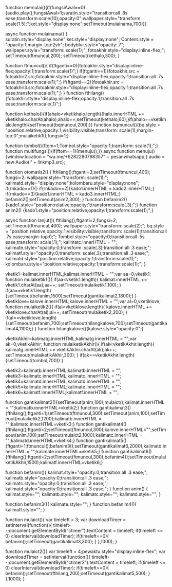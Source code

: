 function memulai(){if(fungsiAwal==0){audio.play();fungsiAwal=1;suratin.style="transition:all .8s ease;transform:scale(10);opacity:0";wallpaper.style="transform: scale(1.5);";ket.style="display:none";setTimeout(mulainama,700)}}
  
  async function mulainama() {
           suratin.style="display:none";ket.style="display:none";
           Content.style = "opacity:1;margin-top:2vh";
           bodyblur.style="opacity:.7";
           wallpaper.style="transform: scale(1);";
           fotoakhir.style="display:inline-flex;";
           setTimeout(ftmuncul,200);
           setTimeout(kethalo,500);
  }
  
  function ftmuncul(){
    if(ftganti==0){fotoakhir.style="display:inline-flex;opacity:1;transform:scale(1)";}
    if(ftganti==1){fotoakhir.src = fotoakhir2.src;fotoakhir.style="display:inline-flex;opacity:1;transition:all .7s ease;transform:scale(1);";}
    if(ftganti==2){fotoakhir.src = fotoakhir3.src;fotoakhir.style="display:inline-flex;opacity:1;transition:all .7s ease;transform:scale(1);";}
  }
  function fthilang(){fotoakhir.style="display:inline-flex;opacity:1;transition:all .7s ease;transform:scale(.1)";}
  
  function kethalo(){if(ahalo<vketikhalo.length){halo.innerHTML += vketikhalo.charAt(ahalo);ahalo++;setTimeout(kethalo,60);}if(ahalo==vketikhalo.length){setTimeout(bqmuncul,200);}}
  function bqmuncul(){bq.style = "position:relative;opacity:1;visibility:visible;transform: scale(1);margin-top:0";mulaiketik1();fungsi=1;}
  
  function tombol(){ftom=1;Tombol.style="opacity:1;transform: scale(1);";}
  function multifungsi(){if(ftom==1){menuju();}}
  async function menuju(){window.location = "wa.me/+6282280798357" + pesanwhatsapp;}
  audio = new Audio('' + linkmp3.src);
  
  function otomatis2() {
     fthilang();ftganti=3;setTimeout(ftmuncul,400);
     fungsi=2;
     wallpaper.style="transform: scale(1);";
     kalimatd.style="display:none";kolombaru.style="display:none";
     if(rnkado==1){}
     if(rnkado==2){kado1.innerHTML = kado2.innerHTML;}
     if(rnkado==3){kado1.innerHTML = kado3.innerHTML;}
     befanim2();setTimeout(anim2,300);
  } 
  function befanim2(){kado1.style="position:relative;opacity:1;transform:scale(.3);";} 
  function anim2() {kado1.style="position:relative;opacity:1;transform:scale(1);";}
  
  async function lanjut(){
      fthilang();ftganti=2;fungsi=2;
      setTimeout(ftmuncul,400);
      wallpaper.style="transform: scale(2);";
      bq.style = "position:relative;opacity:1;visibility:visible;transform: scale(1);transition:all .7s ease;margin-top:0;";
      Tombol.style="opacity:0;transition:all .5s ease;transform: scale(.1);";
      kalimatc.innerHTML = "";
      kalimate.style="opacity:0;transform: scale(.3);transition:all .3 ease;";
      kalimatf.style="opacity:0;transform: scale(.3);transition:all .3 ease;";
      kalimatd.style="position:relative;opacity:1;transform:scale(1);";
      kolombaru.style="position:relative;opacity:1;transform:scale(1);";
   }

vketik1=kalimat.innerHTML;kalimat.innerHTML = "";var aa=0,vketik1;
function mulaiketik1(){
  if(aa<vketik1.length){
    kalimat.innerHTML += vketik1.charAt(aa);aa++;
    setTimeout(mulaiketik1,100);
  }
  if(aa==vketik1.length){setTimeout(befanim,1500);setTimeout(gantikalimat2,1800);}
}
vketiklove=kalove.innerHTML;kalove.innerHTML = "";var al=0,vketiklove;
function mulaiketik2(){
  if(al<vketiklove.length){
    kalove.innerHTML += vketiklove.charAt(al);al++;
    setTimeout(mulaiketik2,200);
  }
  if(al==vketiklove.length){setTimeout(befanim,700);setTimeout(hilangkalove,700);setTimeout(gantikalimat4,1100);}
}
function hilangkalove(){kalove.style="opacity:0";}

vketikAkhir=kalimatg.innerHTML;kalimatg.innerHTML = "";var ak=0,vketikAkhir;
function mulaiketikAkhir(){
  if(ak<vketikAkhir.length){
    kalimatg.innerHTML += vketikAkhir.charAt(ak);ak++;
    setTimeout(mulaiketikAkhir,300);
  }
  if(ak==vketikAkhir.length){setTimeout(tombol,700)}
}

  vketik2=kalimatb.innerHTML;kalimatb.innerHTML = "";
  vketik3=kalimatc.innerHTML;kalimatc.innerHTML = "";
  vketik4=kalimatd.innerHTML;kalimatd.innerHTML = "";
  vketik5=kalimate.innerHTML;kalimate.innerHTML = "";
  vketik6=kalimatf.innerHTML;kalimatf.innerHTML = "";
  
  function gantikalimat2(){setTimeout(anim,100);mulaict();kalimat.innerHTML = "";kalimatb.innerHTML=vketik2;}
  function gantikalimat3(){fthilang();ftganti=1;setTimeout(ftmuncul,300);setTimeout(anim,100);setTimeout(mulaiketik2,1200);kalimatb.innerHTML = "";kalimatc.innerHTML=vketik3;}
  function gantikalimat4(){fthilang();ftganti=2;setTimeout(ftmuncul,300);kalove.innerHTML="";setTimeout(anim,100);setTimeout(mulaict2,1000);kalimatc.innerHTML = "";kalimatd.innerHTML=vketik4;}
  function gantikalimat5(){ftganti=1;ftmuncul();befanim3();setTimeout(gantikalimat6,2000);kalimatd.innerHTML = "";kalimate.innerHTML=vketik5;}
  function gantikalimat6(){fthilang();ftganti=2;setTimeout(ftmuncul,300);befanim4();setTimeout(mulaiketikAkhir,1500);kalimatf.innerHTML=vketik6;}
  
  function befanim(){
    kalimat.style="opacity:0;transition:all .3 ease;";
    kalimatb.style="opacity:0;transition:all .3 ease;";
    kalimatc.style="opacity:0;transition:all .3 ease;";
    kalimatd.style="opacity:0;transition:all .3 ease;";
  } 
  function anim() {
    kalimat.style="";
    kalimatb.style="";
    kalimatc.style="";
    kalimatd.style="";
  }
  
  function befanim3(){
    kalimate.style="";
   }
   function befanim4(){
    kalimatf.style="";
   }
  
  function mulaict(){
    var timeleft = 3;
    var downloadTimer = setInterval(function(){
    timeleft--;document.getElementById("ctimer").textContent = timeleft;
    if(timeleft <= 0)
      clearInterval(downloadTimer);
      if(timeleft==0){
       befanim();setTimeout(gantikalimat3,300);
      }
    },1000);
  }
  
  function mulaict2(){
    var timeleft = 4;pewaktu.style="display:inline-flex";
    var downloadTimer = setInterval(function(){
    timeleft--;document.getElementById("ctimer2").textContent = timeleft;
    if(timeleft <= 0)
      clearInterval(downloadTimer);
      if(timeleft==0){
       befanim();setTimeout(fthilang,200);setTimeout(gantikalimat5,500);
      }
    },1000);
  }

